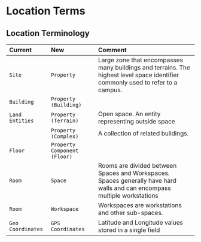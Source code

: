 # Location Terms

## Location Terminology

| Current | New | Comment |
| :--- | :--- | :--- |
| `Site` | `Property` | Large zone that encompasses many buildings and terrains.  The highest level space identifier commonly used to refer to a campus. |
| `Building` | `Property (Building)` |  |
| `Land Entities` | `Property (Terrain)` | Open space.  An entity representing outside space |
|  | `Property (Complex)` | A collection of related buildings. |
| `Floor` | `Property Component (Floor)` |  |
| `Room` | `Space` | Rooms are divided between Spaces and Workspaces. Spaces generally have hard walls and can encompass multiple workstations |
| `Room` | `Workspace` | Workspaces are workstations and other sub-spaces. |
| `Geo Coordinates` | `GPS Coordinates` | Latitude and Longitude values stored in a single field |

## 

